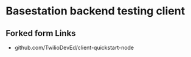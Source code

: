 # Basestation backend testing client

## Forked form Links

- github.com/TwilioDevEd/client-quickstart-node
